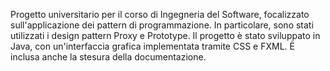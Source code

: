 Progetto universitario per il corso di Ingegneria del Software, focalizzato sull'applicazione dei pattern di programmazione. In particolare, sono stati utilizzati i design pattern Proxy e Prototype. Il progetto è stato sviluppato in Java, con un'interfaccia grafica implementata tramite CSS e FXML. È inclusa anche la stesura della documentazione.
